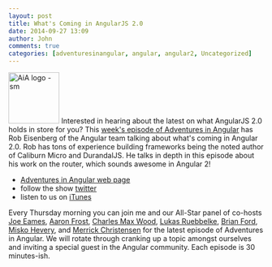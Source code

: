 ```yaml
---
layout: post
title: What's Coming in AngularJS 2.0
date: 2014-09-27 13:09
author: John
comments: true
categories: [adventuresinangular, angular, angular2, Uncategorized]
---
```

<p><a href="http://adventuresinangular.com"><img src="/wp-content/uploads/2014/08/AiA-logo-sm.png" alt="AiA logo - sm" width="100" height="101" class="alignleft size-full wp-image-32351" /></a> Interested in hearing about the latest on what AngularJS 2.0 holds in store for you? This <a href="http://jpapa.me/aia-009">week's episode of Adventures in Angular</a> has Rob Eisenberg of the Angular team talking about what's coming in Angular 2.0. Rob has tons of experience building frameworks being the noted author of Caliburn Micro and DurandalJS. He talks in depth in this episode about his work on the router, which sounds awesome in Angular 2!</p>

<ul>
<li><a href="http://adventuresinangular.com">Adventures in Angular web page</a></li>
<li>follow the show <a href="https://twitter.com/angularpodcast">twitter</a></li>
<li>listen to us on <a href="https://itunes.apple.com/us/podcast/adventures-in-angular/id907361052">iTunes</a></li>
</ul>

<p>Every Thursday morning you can join me and our All-Star panel of co-hosts <a href="https://twitter.com/josepheames">Joe Eames</a>, <a href="https://twitter.com/js_dev">Aaron Frost</a>, <a href="https://twitter.com/cmaxw">Charles Max Wood</a>, <a href="https://twitter.com/simpulton">Lukas Ruebbelke</a>, <a href="https://twitter.com/briantford">Brian Ford</a>, <a href="https://twitter.com/mhevery">Misko Hevery</a>, and <a href="https://twitter.com/iammerrick">Merrick Christensen</a> for the latest episode of Adventures in Angular. We will rotate through cranking up a topic amongst ourselves and inviting a special guest in the Angular community. Each episode is 30 minutes-ish.</p>

